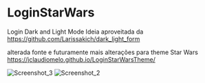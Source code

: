 # LoginStarWars
 Login Dark and Light Mode
Ideia aproveitada da
https://github.com/Larissakich/dark_light_form

alterada fonte e futuramente mais alterações para theme Star  Wars
https://jclaudiomelo.github.io/LoginStarWarsTheme/

![Screenshot_3](https://github.com/jclaudiomelo/LoginStarWarsTheme/assets/102559753/096ff96f-74ab-4797-a3aa-eb160e021b09)
![Screenshot_2](https://github.com/jclaudiomelo/LoginStarWarsTheme/assets/102559753/b4dcbb68-ff25-4433-92b1-e843524fef42)
